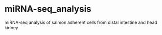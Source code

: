# miRNA-seq_analysis
miRNA-seq analysis of salmon adherent cells from distal intestine and head kidney

